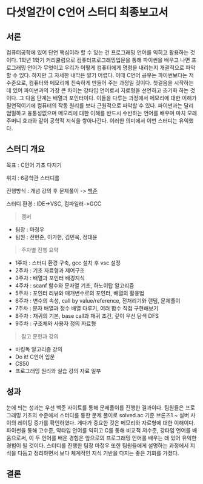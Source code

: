 # 다섯얼간이 C언어 스터디 최종보고서


## 서론
컴퓨터공학에 있어 단연 핵심이라 할 수 있는 건 프로그래밍 언어를 익히고 활용하는 것이다. 1학년 1학기 커리큘럼으로 컴퓨터프로그래밍입문을 통해 파이썬을 배우고 나면 프로그래밍 언어가 무엇이고 우리가 어떻게 컴퓨터에게 명령을 내리는지 개괄적으로 파악할 수 있다. 하지만 그 자세한 내막은 알기 어렵다. 이때 C언어 공부는 파이썬보다는 저수준으로, 컴퓨터와 메모리에 친숙하게 만들어 주는 과정일 것이다. 첫걸음을 시작하는데 있어 파이썬과의 가장 큰 차이는 강타입 언어로서 자료형을 선언하고 초기화 하는 것이다. 그 다음 단계는 배열과 포인터이다. 이들을 다루는 과정에서 메모리에 대한 이해가 필연적이기에 컴퓨터의 작동 원리를 보다 근원적으로 파악할 수 있다. 파이썬과는 달리 엄밀하고 융퉁성없으며 메모리에 대한 이해를 반드시 수반하는 언어를 배우며 마치 모래주머니 효과와 같이 공학적 지식을 쌓아나간다. 이러한 의미에서 이번 스터디는 유익했다.

## 스터디 개요
목표 : C언어 기초 다지기

위치 : 6공학관 스터디룸

진행방식 : 개념 강의 후 문제풀이 -> [백준](https://www.acmicpc.net/)

스터디 환경 : IDE->VSC, 컴파일러->GCC
> 멤버
- 팀장 : 마정우
- 팀원 : 전현준, 이가현, 김민욱, 정대윤
> 주차별 진행 요약
- 1주차 : 스터디 환경 구축, gcc 설치 후 vsc 설정
- 2주차 : 기초 자료형과 제어구조
- 3주차 : 배열과 포인터 배경지식
- 4주차 : scanf 함수와 문자열 기초, 하노이탑 알고리즘
- 5주차 : 포인터 리뷰와 매개변수로의 포인터, 배열의 활용법
- 6주차 : 변수의 속성, call by value/reference, 전처리기와 랜덤, 문제풀이 
- 7주차 : 문자 배열과 정수 배열 다루기, 여러 함수 직접 구현해보기
- 8주차 : 재귀의 기본, base call과 재귀 조건, 깊이 우선 탐색 DFS
- 9주차 : 구조체와 사용자 정의 자료형
> 참고 문헌과 강의
- 바킹독 알고리즘 강의
- Do it! C언어 입문
- CS50 
- 프로그래밍 원리와 실습 강의 자료 일부

## 성과
눈에 띄는 성과는 우선 백준 사이트를 통해 문제풀이를 진행한 결과이다. 팀원들은 프로그래밍 기초의 수준에서 스터디를 통한 문제 풀이로 solved.ac 기준 브론즈1 ~ 실버 사이의 레이팅 증가를 확인하였다. 게다가 중요한 것은 메모리와 자료형에 대한 이해이다. 파이썬을 통해 고수준, 약타입 언어를 익히고 C를 통해 비교적 저수준, 강타입 언어를 배움으로써, 이 두 언어를 배운 경험은 앞으로의 프로그래밍 언어를 배우는 데 있어 유익한 경험이 될 것이다. 스터디를 진행한 팀장 마정우 또한 팀원들에게 설명하는 과정에서 지식을 다듬고 정리하면서 보다 체계적인 지식 기반을 다지는 좋은 기회를 가졌다.

## 결론
